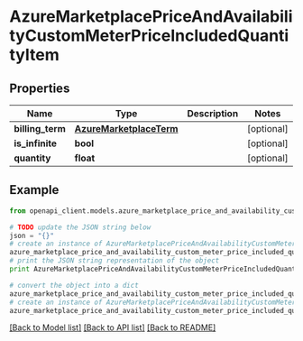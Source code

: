 # AzureMarketplacePriceAndAvailabilityCustomMeterPriceIncludedQuantityItem


## Properties
Name | Type | Description | Notes
------------ | ------------- | ------------- | -------------
**billing_term** | [**AzureMarketplaceTerm**](AzureMarketplaceTerm.md) |  | [optional] 
**is_infinite** | **bool** |  | [optional] 
**quantity** | **float** |  | [optional] 

## Example

```python
from openapi_client.models.azure_marketplace_price_and_availability_custom_meter_price_included_quantity_item import AzureMarketplacePriceAndAvailabilityCustomMeterPriceIncludedQuantityItem

# TODO update the JSON string below
json = "{}"
# create an instance of AzureMarketplacePriceAndAvailabilityCustomMeterPriceIncludedQuantityItem from a JSON string
azure_marketplace_price_and_availability_custom_meter_price_included_quantity_item_instance = AzureMarketplacePriceAndAvailabilityCustomMeterPriceIncludedQuantityItem.from_json(json)
# print the JSON string representation of the object
print AzureMarketplacePriceAndAvailabilityCustomMeterPriceIncludedQuantityItem.to_json()

# convert the object into a dict
azure_marketplace_price_and_availability_custom_meter_price_included_quantity_item_dict = azure_marketplace_price_and_availability_custom_meter_price_included_quantity_item_instance.to_dict()
# create an instance of AzureMarketplacePriceAndAvailabilityCustomMeterPriceIncludedQuantityItem from a dict
azure_marketplace_price_and_availability_custom_meter_price_included_quantity_item_form_dict = azure_marketplace_price_and_availability_custom_meter_price_included_quantity_item.from_dict(azure_marketplace_price_and_availability_custom_meter_price_included_quantity_item_dict)
```
[[Back to Model list]](../README.md#documentation-for-models) [[Back to API list]](../README.md#documentation-for-api-endpoints) [[Back to README]](../README.md)


